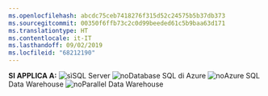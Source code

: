 ```yaml
---
ms.openlocfilehash: abcdc75ceb7418276f315d52c24575b5b37db373
ms.sourcegitcommit: 00350f6ffb73c2c0d99beeded61c5b9baa63d171
ms.translationtype: HT
ms.contentlocale: it-IT
ms.lasthandoff: 09/02/2019
ms.locfileid: "68212190"
---
```

<Token>**SI APPLICA A:** ![sì](media/yes.png)SQL Server ![no](media/no.png)Database SQL di Azure ![no](media/no.png)Azure SQL Data Warehouse ![no](media/no.png)Parallel Data Warehouse </Token>

